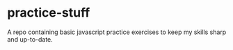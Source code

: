 # practice-stuff

A repo containing basic javascript practice exercises to keep my skills sharp and up-to-date.
